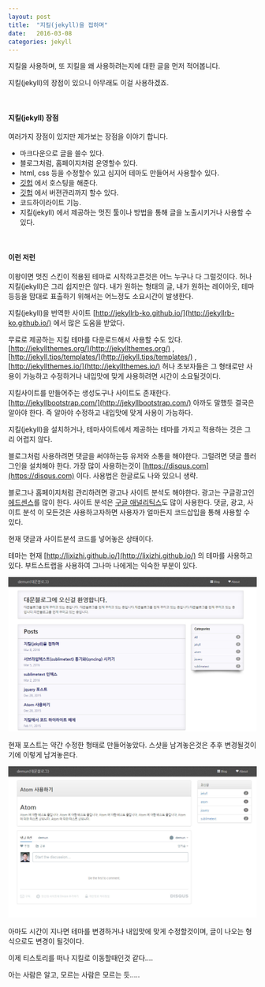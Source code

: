 ```yaml
---
layout: post
title:  "지킬(jekyll)을 접하며"
date:   2016-03-08
categories: jekyll
---
```



지킬을 사용하며, 또 지킬을 왜 사용하려는지에 대한 글을 먼저 적어봅니다.


지킬(jekyll)의 장점이 있으니 아무래도 이걸 사용하겠죠.

<br>

#### 지킬(jekyll) 장점

여러가지 장점이 있지만 제가보는 장점을 이야기 합니다.

- 마크다운으로 글을 쓸수 있다.
- 블로그처럼, 홈페이지처럼 운영할수 있다.
- html, css 등을 수정할수 있고 심지어 테마도 만들어서 사용할수 있다.
- [깃헙](https://github.com/) 에서 호스팅을 해준다.
- [깃헙](https://github.com/) 에서 버젼관리까지 할수 있다.
- 코드하이라이트 기능.
- 지킬(jekyll) 에서 제공하는 멋진 툴이나 방법을 통해 글을 노출시키거나 사용할 수 있다.


<br>

#### 이런 저런

이왕이면 멋진 스킨이 적용된 테마로 시작하고픈것은 어느 누구나 다 그럴것이다.
허나 지킬(jekyll)은 그리 쉽지만은 않다. 내가 원하는 형태의 글, 내가 원하는 레이아웃, 테마 등등을 맘대로 표출하기 위해서는 어느정도 소요시간이 발생한다.

지킬(jekyll)을 번역한 사이트 [http://jekyllrb-ko.github.io/](http://jekyllrb-ko.github.io/) 에서 많은 도움을 받았다.

무료로 제공하는 지킬 테마를 다운로드해서 사용할 수도 있다. [http://jekyllthemes.org/](http://jekyllthemes.org/) , [http://jekyll.tips/templates/](http://jekyll.tips/templates/) , [http://jekyllthemes.io/](http://jekyllthemes.io/)
허나 초보자들은 그 형태로만 사용이 가능하고 수정하거나 내입맛에 맞게 사용하려면 시간이 소요될것이다.

지킬사이트를 만들어주는 생성도구나 사이트도 존재한다. [http://jekyllbootstrap.com/](http://jekyllbootstrap.com/)
아까도 말했듯 결국은 알아야 한다.
즉 알아야 수정하고 내입맛에 맞게 사용이 가능하다.

지킬(jekyll)을 설치하거나, 테마사이트에서 제공하는 테마를 가지고 적용하는 것은 그리 어렵지 않다.

블로그처럼 사용하려면 댓글을 써야하는등 유저와 소통을 해야한다.
그럴려면 댓글 플러그인을 설치해야 한다.
가장 많이 사용하는것이 [https://disqus.com](https://disqus.com) 이다. 사용법은 한글로도 나와 있으니 생략.

블로그나 홈페이지처럼 관리하려면 광고나 사이트 분석도 해야한다.
광고는 구글광고인 [에드센스](https://www.google.com/adsense)를 많이 한다.
사이트 분석은 [구글 애널리틱스](https://www.google.com/analytics)도 많이 사용한다.
댓글, 광고, 사이트 분석 이 모든것은 사용하고자하면 사용자가 얼마든지 코드삽입을 통해 사용할 수 있다. 

현재 댓글과 사이트분석 코드를 넣어놓은 상태이다. 


테마는 현재 [http://lixizhi.github.io/](http://lixizhi.github.io/) 의 테마를 사용하고 있다.
부트스트랩을 사용하여 그나마 나에게는 익숙한 부분이 있다.

![현재테마](/images/jekyll/demun-001.jpg)


현재 포스트는 약간 수정한 형태로 만들어놓았다. 스샷을 남겨놓은것은 추후 변경될것이기에 이렇게 남겨놓은다.

![현재테마](/images/jekyll/demun-002.jpg)

아마도 시간이 지나면 테마를 변경하거나 내입맛에 맞게 수정할것이며, 글이 나오는 형식으로도 변경이 될것이다.

이제 티스토리를 떠나 지킬로 이동할때인것 같다....

아는 사람은 알고, 모르는 사람은 모르는 듯.....
